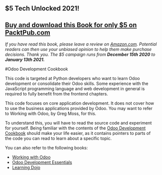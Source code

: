 ## $5 Tech Unlocked 2021!
[Buy and download this Book for only $5 on PacktPub.com](https://www.packtpub.com/product/odoo-development-cookbook/9781785883644)
-----
*If you have read this book, please leave a review on [Amazon.com](https://www.amazon.com/gp/product/178588364X).     Potential readers can then use your unbiased opinion to help them make purchase decisions. Thank you. The $5 campaign         runs from __December 15th 2020__ to __January 13th 2021.__*

#Odoo Development Cookbook

This code is targeted at Python developers who want to learn Odoo development or consolidate their Odoo skills. Some experience with the JavaScript programming language and web development in general is required to fully benefit from the frontend chapters.

This code focuses on core application development. It does not cover how to use the business applications provided by Odoo. You may want to refer to Working with Odoo, by Greg Moss, for this.

To understand this, you will have to read the source code and experiment for yourself. Being familiar with the contents of the [Odoo Development Cookbook](https://www.packtpub.com/big-data-and-business-intelligence/odoo-development-cookbook) should make your life easier, as it contains pointers to parts of the code you can read to learn about a specific topic.

You can also refer to the following books:

* [Working with Odoo](https://www.packtpub.com/big-data-and-business-intelligence/working-odoo?utm_source=github&utm_medium=related&utm_campaign=9781784394554)
* [Odoo Development Essentials](https://www.packtpub.com/big-data-and-business-intelligence/odoo-development-essentials?utm_source=github&utm_medium=related&utm_campaign=9781784392796)
* [Learning Dojo](https://www.packtpub.com/web-development/learning-dojo?utm_source=github&utm_medium=related&utm_campaign=9781847192684)
